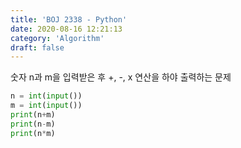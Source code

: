 ```yaml
---
title: 'BOJ 2338 - Python'
date: 2020-08-16 12:21:13
category: 'Algorithm'
draft: false
---
```

숫자 n과 m을 입력받은 후 +, -, x 연산을 하야 출력하는 문제
```python
n = int(input())
m = int(input())
print(n+m)
print(n-m)
print(n*m)

```
